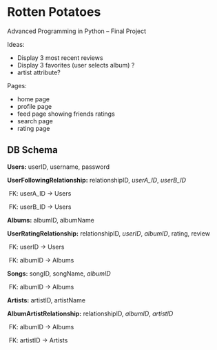 # Rotten Potatoes

Advanced Programming in Python – Final Project

Ideas: 
- Display 3 most recent reviews
- Display 3 favorites (user selects album) ? 
- artist attribute?

Pages: 
- home page
- profile page
- feed page showing friends ratings
- search page
- rating page 

## DB Schema

**Users:** userID, username, password

**UserFollowingRelationship:** relationshipID, _userA_ID_, _userB_ID_

&nbsp;FK: userA_ID -> Users
  
&nbsp;FK: userB_ID -> Users
  
**Albums:** albumID, albumName

**UserRatingRelationship:** relationshipID, _userID_, _albumID_, rating, review

&nbsp;FK: userID -> Users
  
&nbsp;FK: albumID -> Albums
  
**Songs:** songID, songName, _albumID_

&nbsp;FK: albumID -> Albums
  
**Artists:** artistID, artistName

**AlbumArtistRelationship:** relationshipID, _albumID_, _artistID_

&nbsp;FK: albumID -> Albums
  
&nbsp;FK: artistID -> Artists
